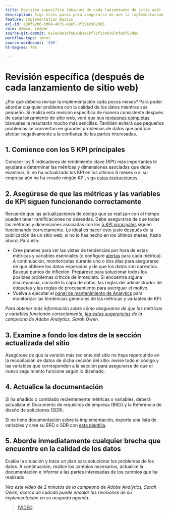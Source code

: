```yaml
---
title: Revisión específica (después de cada lanzamiento de sitio web)
description: Siga estos pasos para asegurarse de que la implementación no contenga errores y esté alineada con los KPI.
feature: Implementation Basics
exl-id: e38f92b6-bd6e-4835-a8e5-0f29ac962066
role: Admin, Leader
source-git-commit: 815e50e30fa6a0bce1bf78f33843070f96f52de8
workflow-type: tm+mt
source-wordcount: '490'
ht-degree: 70%

---
```


# Revisión específica (después de cada lanzamiento de sitio web)

¿Por qué debería revisar la implementación cada pocos meses? Para poder abordar cualquier problema con la calidad de los datos mientras sea pequeño. Si realiza esta revisión específica de manera consistente después de cada lanzamiento de sitio web, verá que sus [revisiones completas](/help/implement/review/full-review.md) bianuales le resultarán mucho más sencillas. También evitará que pequeños problemas se conviertan en grandes problemas de datos que podrían afectar negativamente a la confianza de las partes interesadas.

## 1. Comience con los 5 KPI principales

Conocer los 5 indicadores de rendimiento clave (KPI) más importantes le ayudará a determinar las métricas y dimensiones asociadas que debe examinar. Si no ha actualizado los KPI en los últimos 6 meses o si su empresa aún no ha creado ningún KPI, siga [estas instrucciones](/help/implement/review/define-kpis.md).

## 2. Asegúrese de que las métricas y las variables de KPI siguen funcionando correctamente

Recuerde que las actualizaciones de código que se realizan con el tiempo pueden tener ramificaciones no deseadas. Debe asegurarse de que todas las métricas y dimensiones asociadas con los [5 KPI principales](/help/implement/review/define-kpis.md) siguen funcionando correctamente. Lo ideal es hacer esto justo después de la publicación de un sitio web; si no lo has hecho en los últimos meses, hazlo *ahora*. Para ello:

* Cree paneles para ver las vistas de tendencias por hora de estas métricas y variables esenciales (o configure [alertas](https://experienceleague.adobe.com/docs/analytics/components/alerts/intellligent-alerts.html?lang=es) para cada métrica). A continuación, monitorícelas durante uno o dos días para asegurarse de que obtiene los datos esperados y de que los datos son correctos. Busque puntos de inflexión. Prepárese para solucionar todos los posibles problemas críticos de inmediato. Si encuentra alguna discrepancia, consulte la capa de datos, las reglas del administrador de etiquetas y las reglas de procesamiento para averiguar el motivo.
* Vuelva a ejecutar el [panel de mantenimiento de Analytics](https://express.adobe.com/page/tnNQGNlfzta3b/) para monitorizar las tendencias generales de las métricas y variables de KPI.

*Para obtener más información sobre cómo asegurarse de que las métricas y variables funcionan correctamente, [lea estas sugerencias](https://experienceleaguecommunities.adobe.com/t5/adobe-analytics-discussions/my-five-best-tips-for-keeping-adobe-analytics-humming/td-p/388608) de la campeona de Adobe Analytics, Sarah Owen.*

## 3. Examine a fondo los datos de la sección actualizada del sitio

Asegúrese de que la versión más reciente del sitio no haya repercutido en la recopilación de datos de dicha sección del sitio: revise todo el código y las variables que corresponden a la sección para asegurarse de que el nuevo seguimiento funcione según lo diseñado.

## 4. Actualice la documentación

Si ha añadido o cambiado recientemente métricas o variables, deberá actualizar el Documento de requisitos de empresa (BRD) y la Referencia de diseño de soluciones (SDR).

Si no tiene documentación sobre la implementación, exporte una lista de variables y cree su BRD o SDR con [esta plantilla](https://experienceleague.adobe.com/docs/analytics-learn/tutorials/implementation/implementation-basics/creating-a-business-requirements-document.html?lang=es#implementation).

## 5. Aborde inmediatamente cualquier brecha que encuentre en la calidad de los datos

Evalúe la situación y trace un plan para solucionar los problemas de los datos. A continuación, realice los cambios necesarios, actualice la documentación e informe a las partes interesadas de los cambios que ha realizado.

*Vea este vídeo de 2 minutos de la campeona de Adobe Analytics, Sarah Owen, acerca de cuándo puede encajar las revisiones de su implementación en su ocupada agenda:*

>[!VIDEO](https://video.tv.adobe.com/v/328340/?quality=12&learn=on)
